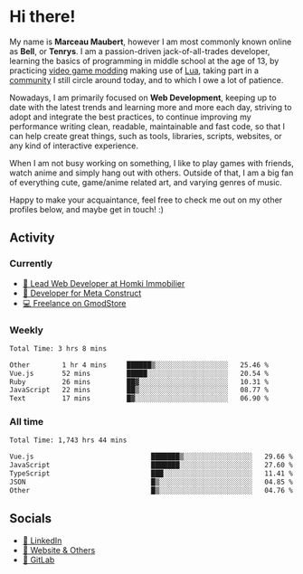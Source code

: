 # Hi there!

My name is **Marceau Maubert**, however I am most commonly known online as **Bell**, or **Tenrys**. I am a passion-driven jack-of-all-trades developer, learning the basics of programming in middle school at the age of 13, by practicing [video game modding](https://garrysmod.com) making use of [Lua](https://lua.org), taking part in a [community](https://metastruct.net) I still circle around today, and to which I owe a lot of patience.

Nowadays, I am primarily focused on **Web Development**, keeping up to date with the latest trends and learning more and more each day, striving to adopt  and integrate the best practices, to continue improving my performance writing clean, readable, maintainable and fast code, so that I can help create great things, such as tools, libraries, scripts, websites, or any kind of interactive experience.

When I am not busy working on something, I like to play games with friends, watch anime and simply hang out with others. Outside of that, I am a big fan of everything cute, game/anime related art, and varying genres of music.

Happy to make your acquaintance, feel free to check me out on my other profiles below, and maybe get in touch! :)

## Activity

### Currently

- [🏢 Lead Web Developer at Homki Immobilier](https://homki-immobilier.com)
- [🎈 Developer for Meta Construct](https://metastruct.net)
- [💻 Freelance on GmodStore](https://www.gmodstore.com/users/Tenrys)

### Weekly
<!--START_SECTION:wakaWeekly-->

```txt
Total Time: 3 hrs 8 mins

Other        1 hr 4 mins     ██████▒░░░░░░░░░░░░░░░░░░   25.46 %
Vue.js       52 mins         █████░░░░░░░░░░░░░░░░░░░░   20.54 %
Ruby         26 mins         ██▓░░░░░░░░░░░░░░░░░░░░░░   10.31 %
JavaScript   22 mins         ██▒░░░░░░░░░░░░░░░░░░░░░░   08.77 %
Text         17 mins         █▓░░░░░░░░░░░░░░░░░░░░░░░   06.90 %
```

<!--END_SECTION:wakaWeekly-->

### All time
<!--START_SECTION:wakaTotal-->

```txt
Total Time: 1,743 hrs 44 mins

Vue.js                             ███████▒░░░░░░░░░░░░░░░░░   29.66 %
JavaScript                         ███████░░░░░░░░░░░░░░░░░░   27.60 %
TypeScript                         ███░░░░░░░░░░░░░░░░░░░░░░   11.41 %
JSON                               █▒░░░░░░░░░░░░░░░░░░░░░░░   04.85 %
Other                              █▒░░░░░░░░░░░░░░░░░░░░░░░   04.76 %
```

<!--END_SECTION:wakaTotal-->

## Socials

- [👔 LinkedIn](https://www.linkedin.com/in/marceau-maubert)
- [🔗 Website & Others](https://bell.moe)
- [🦊 GitLab](https://gitlab.com/Tenrys)
